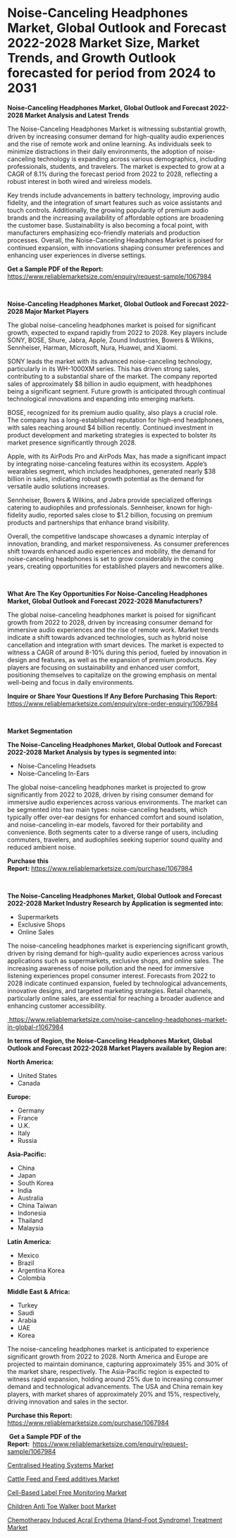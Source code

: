 <p><h1>Noise-Canceling Headphones Market, Global Outlook and Forecast 2022-2028 Market Size, Market Trends, and Growth Outlook forecasted for period from 2024 to 2031</h1></p><p><strong>Noise-Canceling Headphones Market, Global Outlook and Forecast 2022-2028 Market Analysis and Latest Trends</strong></p>
<p><p>The Noise-Canceling Headphones Market is witnessing substantial growth, driven by increasing consumer demand for high-quality audio experiences and the rise of remote work and online learning. As individuals seek to minimize distractions in their daily environments, the adoption of noise-canceling technology is expanding across various demographics, including professionals, students, and travelers. The market is expected to grow at a CAGR of 8.1% during the forecast period from 2022 to 2028, reflecting a robust interest in both wired and wireless models.</p><p>Key trends include advancements in battery technology, improving audio fidelity, and the integration of smart features such as voice assistants and touch controls. Additionally, the growing popularity of premium audio brands and the increasing availability of affordable options are broadening the customer base. Sustainability is also becoming a focal point, with manufacturers emphasizing eco-friendly materials and production processes. Overall, the Noise-Canceling Headphones Market is poised for continued expansion, with innovations shaping consumer preferences and enhancing user experiences in diverse settings.</p></p>
<p><strong>Get a Sample PDF of the Report:&nbsp;</strong> <a href="https://www.reliablemarketsize.com/enquiry/request-sample/1067984?utm_campaign=1175&utm_medium=2&utm_source=Github&utm_content=ia&utm_term=11102024&utm_id=noise-canceling-headphones-market-global-outlook-and-forecast-2022-2028">https://www.reliablemarketsize.com/enquiry/request-sample/1067984</a></p>
<p>&nbsp;</p>
<p><strong>Noise-Canceling Headphones Market, Global Outlook and Forecast 2022-2028 Major Market Players</strong></p>
<p><p>The global noise-canceling headphones market is poised for significant growth, expected to expand rapidly from 2022 to 2028. Key players include SONY, BOSE, Shure, Jabra, Apple, Zound Industries, Bowers & Wilkins, Sennheiser, Harman, Microsoft, Nura, Huawei, and Xiaomi. </p><p>SONY leads the market with its advanced noise-canceling technology, particularly in its WH-1000XM series. This has driven strong sales, contributing to a substantial share of the market. The company reported sales of approximately $8 billion in audio equipment, with headphones being a significant segment. Future growth is anticipated through continual technological innovations and expanding into emerging markets.</p><p>BOSE, recognized for its premium audio quality, also plays a crucial role. The company has a long-established reputation for high-end headphones, with sales reaching around $4 billion recently. Continued investment in product development and marketing strategies is expected to bolster its market presence significantly through 2028.</p><p>Apple, with its AirPods Pro and AirPods Max, has made a significant impact by integrating noise-canceling features within its ecosystem. Apple’s wearables segment, which includes headphones, generated nearly $38 billion in sales, indicating robust growth potential as the demand for versatile audio solutions increases.</p><p>Sennheiser, Bowers & Wilkins, and Jabra provide specialized offerings catering to audiophiles and professionals. Sennheiser, known for high-fidelity audio, reported sales close to $1.2 billion, focusing on premium products and partnerships that enhance brand visibility.</p><p>Overall, the competitive landscape showcases a dynamic interplay of innovation, branding, and market responsiveness. As consumer preferences shift towards enhanced audio experiences and mobility, the demand for noise-canceling headphones is set to grow considerably in the coming years, creating opportunities for established players and newcomers alike.</p></p>
<p>&nbsp;</p>
<p><strong>What Are The Key Opportunities For Noise-Canceling Headphones Market, Global Outlook and Forecast 2022-2028 Manufacturers?</strong></p>
<p><p>The global noise-canceling headphones market is poised for significant growth from 2022 to 2028, driven by increasing consumer demand for immersive audio experiences and the rise of remote work. Market trends indicate a shift towards advanced technologies, such as hybrid noise cancellation and integration with smart devices. The market is expected to witness a CAGR of around 8-10% during this period, fueled by innovation in design and features, as well as the expansion of premium products. Key players are focusing on sustainability and enhanced user comfort, positioning themselves to capitalize on the growing emphasis on mental well-being and focus in daily environments.</p></p>
<p><strong>Inquire or Share Your Questions If Any Before Purchasing This Report:</strong> <a href="https://www.reliablemarketsize.com/enquiry/pre-order-enquiry/1067984?utm_campaign=1175&utm_medium=2&utm_source=Github&utm_content=ia&utm_term=11102024&utm_id=noise-canceling-headphones-market-global-outlook-and-forecast-2022-2028">https://www.reliablemarketsize.com/enquiry/pre-order-enquiry/1067984</a></p>
<p>&nbsp;</p>
<p><strong>Market Segmentation</strong></p>
<p><strong>The Noise-Canceling Headphones Market, Global Outlook and Forecast 2022-2028 Market Analysis by types is segmented into:</strong></p>
<p><ul><li>Noise-Canceling Headsets</li><li>Noise-Canceling In-Ears</li></ul></p>
<p><p>The global noise-canceling headphones market is projected to grow significantly from 2022 to 2028, driven by rising consumer demand for immersive audio experiences across various environments. The market can be segmented into two main types: noise-canceling headsets, which typically offer over-ear designs for enhanced comfort and sound isolation, and noise-canceling in-ear models, favored for their portability and convenience. Both segments cater to a diverse range of users, including commuters, travelers, and audiophiles seeking superior sound quality and reduced ambient noise.</p></p>
<p><strong>Purchase this Report:&nbsp;</strong><a href="https://www.reliablemarketsize.com/purchase/1067984?utm_campaign=1175&utm_medium=2&utm_source=Github&utm_content=ia&utm_term=11102024&utm_id=noise-canceling-headphones-market-global-outlook-and-forecast-2022-2028">https://www.reliablemarketsize.com/purchase/1067984</a></p>
<p>&nbsp;</p>
<p><strong>The Noise-Canceling Headphones Market, Global Outlook and Forecast 2022-2028 Market Industry Research by Application is segmented into:</strong></p>
<p><ul><li>Supermarkets</li><li>Exclusive Shops</li><li>Online Sales</li></ul></p>
<p><p>The noise-canceling headphones market is experiencing significant growth, driven by rising demand for high-quality audio experiences across various applications such as supermarkets, exclusive shops, and online sales. The increasing awareness of noise pollution and the need for immersive listening experiences propel consumer interest. Forecasts from 2022 to 2028 indicate continued expansion, fueled by technological advancements, innovative designs, and targeted marketing strategies. Retail channels, particularly online sales, are essential for reaching a broader audience and enhancing customer accessibility.</p></p>
<p><a href="https://www.reliablemarketsize.com/noise-canceling-headphones-market-in-global-r1067984?utm_campaign=1175&utm_medium=2&utm_source=Github&utm_content=ia&utm_term=11102024&utm_id=noise-canceling-headphones-market-global-outlook-and-forecast-2022-2028">&nbsp;https://www.reliablemarketsize.com/noise-canceling-headphones-market-in-global-r1067984</a></p>
<p><strong>In terms of Region, the Noise-Canceling Headphones Market, Global Outlook and Forecast 2022-2028 Market Players available by Region are:</strong></p>
<p>
    <p> <strong> North America: </strong>
        <ul>
            <li>United States</li>
            <li>Canada</li>
        </ul>
        </p> 
    <p> <strong> Europe: </strong>
        <ul>
            <li>Germany</li>
            <li>France</li>
            <li>U.K.</li>
            <li>Italy</li>
            <li>Russia</li>
        </ul>
        </p> 
    <p> <strong> Asia-Pacific: </strong>
        <ul>
            <li>China</li>
            <li>Japan</li>
            <li>South Korea</li>
            <li>India</li>
            <li>Australia</li>
            <li>China Taiwan</li>
            <li>Indonesia</li>
            <li>Thailand</li>
            <li>Malaysia</li>
        </ul>
        </p> 
    <p> <strong> Latin America: </strong>
        <ul>
            <li>Mexico</li>
            <li>Brazil</li>
            <li>Argentina Korea</li>
            <li>Colombia</li>
        </ul>
        </p> 
    <p> <strong> Middle East & Africa: </strong>
        <ul>
            <li>Turkey</li>
            <li>Saudi</li>
            <li>Arabia</li>
            <li>UAE</li>
            <li>Korea</li>
        </ul>
    </p>
    </p>
<p><p>The noise-canceling headphones market is anticipated to experience significant growth from 2022 to 2028. North America and Europe are projected to maintain dominance, capturing approximately 35% and 30% of the market share, respectively. The Asia-Pacific region is expected to witness rapid expansion, holding around 25% due to increasing consumer demand and technological advancements. The USA and China remain key players, with market shares of approximately 20% and 15%, respectively, driving innovation and sales in the sector.</p></p>
<p><strong>Purchase this Report: </strong><a href="https://www.reliablemarketsize.com/purchase/1067984?utm_campaign=1175&utm_medium=2&utm_source=Github&utm_content=ia&utm_term=11102024&utm_id=noise-canceling-headphones-market-global-outlook-and-forecast-2022-2028">https://www.reliablemarketsize.com/purchase/1067984</a></p>
<p>&nbsp;<strong>Get a Sample PDF of the Report:&nbsp;&nbsp;</strong><a href="https://www.reliablemarketsize.com/enquiry/request-sample/1067984?utm_campaign=1175&utm_medium=2&utm_source=Github&utm_content=ia&utm_term=11102024&utm_id=noise-canceling-headphones-market-global-outlook-and-forecast-2022-2028">https://www.reliablemarketsize.com/enquiry/request-sample/1067984</a></p>
<p><strong></strong></p>
<p><p><a href="https://www.linkedin.com/pulse/centralised-heating-systems-market-global-insights-regional-yyxje?utm_campaign=1175&utm_medium=2&utm_source=Github&utm_content=ia&utm_term=11102024&utm_id=noise-canceling-headphones-market-global-outlook-and-forecast-2022-2028">Centralised Heating Systems Market</a></p><p><a href="https://www.linkedin.com/pulse/strategic-market-insights-global-cattle-feed-additives-2024-3pqxe?utm_campaign=1175&utm_medium=2&utm_source=Github&utm_content=ia&utm_term=11102024&utm_id=noise-canceling-headphones-market-global-outlook-and-forecast-2022-2028">Cattle Feed and Feed additives Market</a></p><p><a href="https://www.linkedin.com/pulse/global-cell-based-label-free-monitoring-market-focus-application-39irf?utm_campaign=1175&utm_medium=2&utm_source=Github&utm_content=ia&utm_term=11102024&utm_id=noise-canceling-headphones-market-global-outlook-and-forecast-2022-2028">Cell-Based Label Free Monitoring Market</a></p><p><a href="https://www.linkedin.com/pulse/children-anti-toe-walker-boot-industry-resonance-94-amplification-fa24e?utm_campaign=1175&utm_medium=2&utm_source=Github&utm_content=ia&utm_term=11102024&utm_id=noise-canceling-headphones-market-global-outlook-and-forecast-2022-2028">Children Anti Toe Walker boot Market</a></p><p><a href="https://www.linkedin.com/pulse/evaluating-global-chemotherapy-induced-acral-erythema-hand-foot-d3c9e?utm_campaign=1175&utm_medium=2&utm_source=Github&utm_content=ia&utm_term=11102024&utm_id=noise-canceling-headphones-market-global-outlook-and-forecast-2022-2028">Chemotherapy Induced Acral Erythema (Hand-Foot Syndrome) Treatment Market</a></p></p>